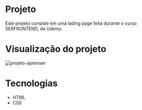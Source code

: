 # Projeto

Este projeto consiste em uma lading page feita durante o curso SERFRONTEND, da Udemy.

# Visualização do projeto

![projeto-aprenser](https://github.com/user-attachments/assets/c1aeb8fb-50f1-423f-8a84-a34ffd6a29f8)

# Tecnologias

- HTML
- CSS
